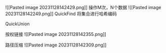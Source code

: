 ![[Pasted image 20231128142429.png]]
操作M次，N个数据
![[Pasted image 20231128142249.png]]
QuickFind 
将集合进行哈希编码


QuickUnion



按权链接
![[Pasted image 20231128142355.png]]

路径压缩
![[Pasted image 20231128142309.png]]